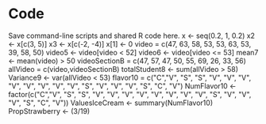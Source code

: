 # Code

Save command-line scripts and shared R code here.
x <- seq(0.2, 1, 0.2)
x2 <- x[c(3, 5)]
x3 <- x[c(-2, -4)]
x[1] <- 0
video = c(47, 63, 58, 53, 53, 63, 53, 39, 58, 50)
video5 <- video[video < 52]
video6 <- video[video <= 53]
mean7 <- mean(video) > 50
videoSectionB = c(47, 57, 47, 50, 55, 69, 26, 33, 56)
allVideo = c(video,videoSectionB)
totalStudent8 <- sum(allVideo > 58)
Variance9 <- var(allVideo < 53)
flavor10 = c("C","V", "S", "S", "V", "V", "V", "V", "V", "V", "V",
"V", "S", "V", "V", "V", "S", "C", "V")
NumFlavor10 <- factor(c("C","V", "S", "S", "V", "V", "V", "V", "V", "V", "V",
"V", "S", "V", "V", "V", "S", "C", "V"))
ValuesIceCream <- summary(NumFlavor10)
PropStrawberry <- (3/19)
